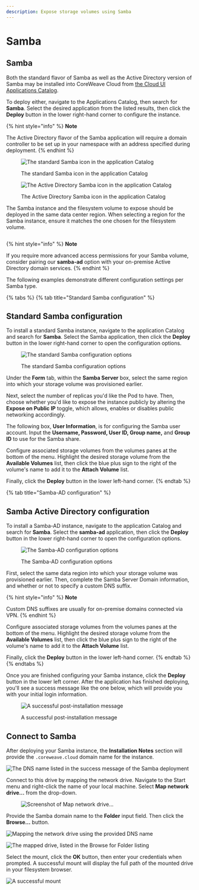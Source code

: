 ```yaml
---
description: Expose storage volumes using Samba
---
```


# Samba

## Samba

Both the standard flavor of Samba as well as the Active Directory version of Samba may be installed into CoreWeave Cloud from [the Cloud UI Applications Catalog](https://apps.coreweave.com).

To deploy either, navigate to the Applications Catalog, then search for **Samba**. Select the desired application from the listed results, then click the **Deploy** button in the lower right-hand corner to configure the instance.

{% hint style="info" %}
**Note**

The Active Directory flavor of the Samba application will require a domain controller to be set up in your namespace with an address specified during deployment.
{% endhint %}

<div>

<figure><img src="../../../../../.gitbook/assets/image (62) (1) (1) (1).png" alt="The standard Samba icon in the application Catalog"><figcaption><p>The standard Samba icon in the application Catalog</p></figcaption></figure>

 

<figure><img src="../../../../.gitbook/assets/image (133).png" alt="The Active Directory Samba icon in the application Catalog"><figcaption><p>The Active Directory Samba icon in the application Catalog</p></figcaption></figure>

</div>

The Samba instance and the filesystem volume to expose should be deployed in the same data center region. When selecting a region for the Samba instance, ensure it matches the one chosen for the filesystem volume.

<figure><img src="../../../../.gitbook/assets/image (12) (1).png" alt=""><figcaption></figcaption></figure>

{% hint style="info" %}
**Note**

If you require more advanced access permissions for your Samba volume, consider pairing our **samba-ad** option with your on-premise Active Directory domain services.&#x20;
{% endhint %}

The following examples demonstrate different configuration settings per Samba type.

{% tabs %}
{% tab title="Standard Samba configuration" %}
## Standard Samba configuration

To install a standard Samba instance, navigate to the application Catalog and search for **Samba**. Select the Samba application, then click the **Deploy** button in the lower right-hand corner to open the configuration options.

<figure><img src="../../../../.gitbook/assets/image (30) (3).png" alt="The standard Samba configuration options"><figcaption><p>The standard Samba configuration options</p></figcaption></figure>

Under the **Form** tab, within the **Samba Server** box, select the same region into which your storage volume was provisioned earlier.

Next, select the number of replicas you'd like the Pod to have. Then, choose whether you'd like to expose the instance publicly by altering the **Expose on Public IP** toggle, which allows, enables or disables public networking accordingly.

The following box, **User Information**, is for configuring the Samba user account. Input the **Username, Password, User ID, Group name,** and **Group ID** to use for the Samba share.

Configure associated storage volumes from the volumes panes at the bottom of the menu. Highlight the desired storage volume from the **Available Volumes** list, then click the blue plus sign to the right of the volume's name to add it to the **Attach Volume** list.

Finally, click the **Deploy** button in the lower left-hand corner.
{% endtab %}

{% tab title="Samba-AD configuration" %}
## Samba Active Directory configuration

To install a Samba-AD instance, navigate to the application Catalog and search for **Samba**. Select the **samba-ad** application, then click the **Deploy** button in the lower right-hand corner to open the configuration options.

<figure><img src="../../../../.gitbook/assets/image (38).png" alt="The Samba-AD configuration options"><figcaption><p>The Samba-AD configuration options</p></figcaption></figure>

First, select the same data region into which your storage volume was provisioned earlier. Then, complete the Samba Server Domain information, and whether or not to specify a custom DNS suffix.

{% hint style="info" %}
**Note**

Custom DNS suffixes are usually for on-premise domains connected via VPN.
{% endhint %}

Configure associated storage volumes from the volumes panes at the bottom of the menu. Highlight the desired storage volume from the **Available Volumes** list, then click the blue plus sign to the right of the volume's name to add it to the **Attach Volume** list.

Finally, click the **Deploy** button in the lower left-hand corner.
{% endtab %}
{% endtabs %}

Once you are finished configuring your Samba instance, click the **Deploy** button in the lower left corner. After the application has finished deploying, you'll see a success message like the one below, which will provide you with your initial login information.

<figure><img src="../../../../../.gitbook/assets/image (72).png" alt="A successful post-installation message"><figcaption><p>A successful post-installation message</p></figcaption></figure>

## Connect to Samba

After deploying your Samba instance, the **Installation Notes** section will provide the `.coreweave.cloud` domain name for the instance.&#x20;

![The DNS name listed in the success message of the Samba deployment](<../../../../../.gitbook/assets/image (73) (1) (1) (1).png>)

Connect to this drive by mapping the network drive. Navigate to the Start menu and right-click the name of your local machine. Select **Map network drive...** from the drop-down.

<figure><img src="../../../../../.gitbook/assets/image (70).png" alt="Screenshot of Map network drive..."><figcaption></figcaption></figure>

Provide the Samba domain name to the **Folder** input field. Then click the **Browse...** button.

![Mapping the network drive using the provided DNS name](<../../../../.gitbook/assets/image (139).png>)

![The mapped drive, listed in the Browse for Folder listing](<../../../../../.gitbook/assets/image (65) (1).png>)

Select the mount, click the **OK** button, then enter your credentials when prompted. A successful mount will display the full path of the mounted drive in your filesystem browser.

![A successful mount](<../../../../../.gitbook/assets/image (74) (1).png>)
